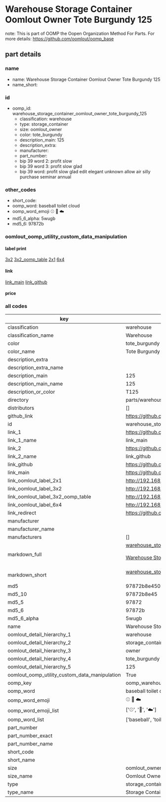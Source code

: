 # Warehouse Storage Container Oomlout Owner Tote Burgundy 125  

note: This is part of OOMP the Oopen Organization Method For Parts. For more details: https://github.com/oomlout/oomp_base

##  part details
  







### name
* name: Warehouse Storage Container Oomlout Owner Tote Burgundy 125
* name_short: 
### id
* oomp_id: warehouse_storage_container_oomlout_owner_tote_burgundy_125
  * classification: warehouse
  * type: storage_container
  * size: oomlout_owner
  * color: tote_burgundy
  * description_main: 125
  * description_extra: 
  * manufacturer: 
  * part_number: 
  * bip 39 word 2: profit slow
  * bip 39 word 3: profit slow glad
  * bip 39 word: profit slow glad edit elegant unknown allow air silly purchase seminar annual

### other_codes
* short_code: 
* oomp_word: baseball toilet cloud
* oomp_word_emoji :baseball: :toilet: :cloud:
* md5_6_alpha: 5wugb
* md5_6: 97872b






### oomlout_oomp_utility_custom_data_manipulation
#### label print
[3x2](http://192.168.1.245:1112/?label=oomp%205wugb)
[3x2_oomp_table](http://192.168.1.108:1112/?label=oomp%205wugb)
[2x1](http://192.168.1.242:1112/?label=oomp%205wugb)
[6x4](http://192.168.1.55:1112/?label=oomp%205wugb)    

#### link

[link_main](https://github.com/oomlout/oomlout_oomp_version_1_messy/tree/main/parts/warehouse_storage_container_oomlout_owner_tote_burgundy_125) [link_github](https://github.com/oomlout/oomlout_oomp_version_1_messy/tree/main/parts/warehouse_storage_container_oomlout_owner_tote_burgundy_125)                             

#### price







### all codes 
| key | value |  
| --- | --- |  
| classification | warehouse |  
| classification_name | Warehouse |  
| color | tote_burgundy |  
| color_name | Tote Burgundy |  
| description_extra |  |  
| description_extra_name |  |  
| description_main | 125 |  
| description_main_name | 125 |  
| description_or_color | T125 |  
| directory | parts/warehouse_storage_container_oomlout_owner_tote_burgundy_125 |  
| distributors | [] |  
| github_link | https://github.com/oomlout/oomlout_oomp_part_src/tree/main/parts/warehouse_storage_container_oomlout_owner_tote_burgundy_125 |  
| id | warehouse_storage_container_oomlout_owner_tote_burgundy_125 |  
| link_1 | https://github.com/oomlout/oomlout_oomp_version_1_messy/tree/main/parts/warehouse_storage_container_oomlout_owner_tote_burgundy_125 |  
| link_1_name | link_main |  
| link_2 | https://github.com/oomlout/oomlout_oomp_version_1_messy/tree/main/parts/warehouse_storage_container_oomlout_owner_tote_burgundy_125 |  
| link_2_name | link_github |  
| link_github | https://github.com/oomlout/oomlout_oomp_version_1_messy/tree/main/parts/warehouse_storage_container_oomlout_owner_tote_burgundy_125 |  
| link_main | https://github.com/oomlout/oomlout_oomp_version_1_messy/tree/main/parts/warehouse_storage_container_oomlout_owner_tote_burgundy_125 |  
| link_oomlout_label_2x1 | http://192.168.1.242:1112/?label=oomp%205wugb |  
| link_oomlout_label_3x2 | http://192.168.1.245:1112/?label=oomp%205wugb |  
| link_oomlout_label_3x2_oomp_table | http://192.168.1.108:1112/?label=oomp%205wugb |  
| link_oomlout_label_6x4 | http://192.168.1.55:1112/?label=oomp%205wugb |  
| link_redirect | https://github.com/oomlout/oomlout_oomp_version_1_messy/tree/main/parts/warehouse_storage_container_oomlout_owner_tote_burgundy_125 |  
| manufacturer |  |  
| manufacturer_name |  |  
| manufacturers | [] |  
| markdown_full | [warehouse_storage_container_oomlout_owner_tote_burgundy_125](none)<br>[](none)<br>[Warehouse Storage Container Oomlout Owner Tote Burgundy 125](none)<br><br> |  
| markdown_short | [warehouse_storage_container_oomlout_owner_tote_burgundy_125](none)<br><br> |  
| md5 | 97872b8e450560d7b7a3c466c5330d5e |  
| md5_10 | 97872b8e45 |  
| md5_5 | 97872 |  
| md5_6 | 97872b |  
| md5_6_alpha | 5wugb |  
| name | Warehouse Storage Container Oomlout Owner Tote Burgundy 125 |  
| oomlout_detail_hierarchy_1 | warehouse |  
| oomlout_detail_hierarchy_2 | storage_container |  
| oomlout_detail_hierarchy_3 | owner |  
| oomlout_detail_hierarchy_4 | tote_burgundy |  
| oomlout_detail_hierarchy_5 | 125 |  
| oomlout_oomp_utility_custom_data_manipulation | True |  
| oomp_key | oomp_warehouse_storage_container_oomlout_owner_tote_burgundy_125 |  
| oomp_word | baseball toilet cloud |  
| oomp_word_emoji | :baseball: :toilet: :cloud: |  
| oomp_word_emoji_list | [':baseball:', ':toilet:', ':cloud:'] |  
| oomp_word_list | ['baseball', 'toilet', 'cloud'] |  
| part_number |  |  
| part_number_exact |  |  
| part_number_name |  |  
| short_code |  |  
| short_name |  |  
| size | oomlout_owner |  
| size_name | Oomlout Owner |  
| type | storage_container |  
| type_name | Storage Container |  
